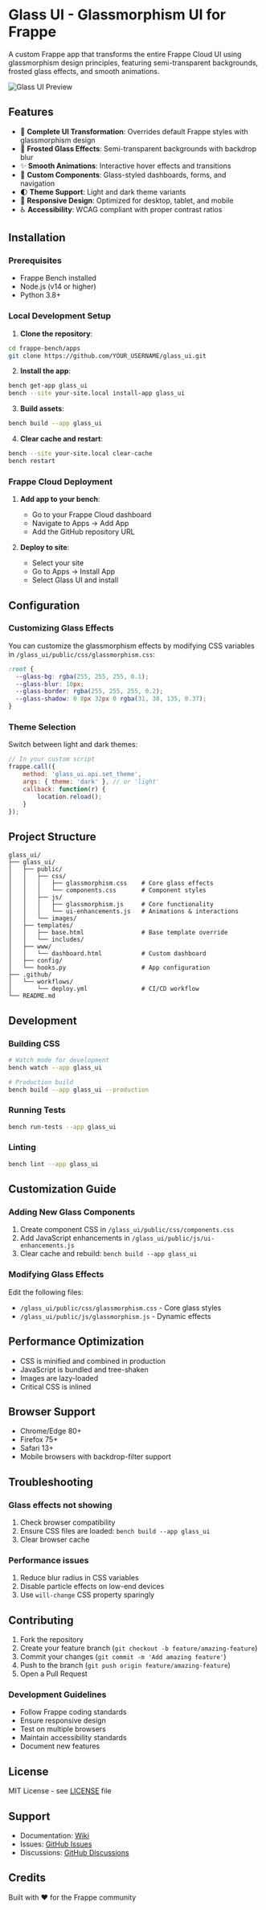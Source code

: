 # Glass UI - Glassmorphism UI for Frappe

A custom Frappe app that transforms the entire Frappe Cloud UI using glassmorphism design principles, featuring semi-transparent backgrounds, frosted glass effects, and smooth animations.

![Glass UI Preview](preview.png)

## Features

- 🎨 **Complete UI Transformation**: Overrides default Frappe styles with glassmorphism design
- 🌊 **Frosted Glass Effects**: Semi-transparent backgrounds with backdrop blur
- ✨ **Smooth Animations**: Interactive hover effects and transitions
- 🎯 **Custom Components**: Glass-styled dashboards, forms, and navigation
- 🌓 **Theme Support**: Light and dark theme variants
- 📱 **Responsive Design**: Optimized for desktop, tablet, and mobile
- ♿ **Accessibility**: WCAG compliant with proper contrast ratios

## Installation

### Prerequisites

- Frappe Bench installed
- Node.js (v14 or higher)
- Python 3.8+

### Local Development Setup

1. **Clone the repository**:
```bash
cd frappe-bench/apps
git clone https://github.com/YOUR_USERNAME/glass_ui.git
```

2. **Install the app**:
```bash
bench get-app glass_ui
bench --site your-site.local install-app glass_ui
```

3. **Build assets**:
```bash
bench build --app glass_ui
```

4. **Clear cache and restart**:
```bash
bench --site your-site.local clear-cache
bench restart
```

### Frappe Cloud Deployment

1. **Add app to your bench**:
   - Go to your Frappe Cloud dashboard
   - Navigate to Apps → Add App
   - Add the GitHub repository URL

2. **Deploy to site**:
   - Select your site
   - Go to Apps → Install App
   - Select Glass UI and install

## Configuration

### Customizing Glass Effects

You can customize the glassmorphism effects by modifying CSS variables in `/glass_ui/public/css/glassmorphism.css`:

```css
:root {
  --glass-bg: rgba(255, 255, 255, 0.1);
  --glass-blur: 10px;
  --glass-border: rgba(255, 255, 255, 0.2);
  --glass-shadow: 0 8px 32px 0 rgba(31, 38, 135, 0.37);
}
```

### Theme Selection

Switch between light and dark themes:

```javascript
// In your custom script
frappe.call({
    method: 'glass_ui.api.set_theme',
    args: { theme: 'dark' }, // or 'light'
    callback: function(r) {
        location.reload();
    }
});
```

## Project Structure

```
glass_ui/
├── glass_ui/
│   ├── public/
│   │   ├── css/
│   │   │   ├── glassmorphism.css    # Core glass effects
│   │   │   └── components.css       # Component styles
│   │   ├── js/
│   │   │   ├── glassmorphism.js     # Core functionality
│   │   │   └── ui-enhancements.js   # Animations & interactions
│   │   └── images/
│   ├── templates/
│   │   ├── base.html                # Base template override
│   │   └── includes/
│   ├── www/
│   │   └── dashboard.html           # Custom dashboard
│   ├── config/
│   └── hooks.py                     # App configuration
├── .github/
│   └── workflows/
│       └── deploy.yml               # CI/CD workflow
└── README.md
```

## Development

### Building CSS

```bash
# Watch mode for development
bench watch --app glass_ui

# Production build
bench build --app glass_ui --production
```

### Running Tests

```bash
bench run-tests --app glass_ui
```

### Linting

```bash
bench lint --app glass_ui
```

## Customization Guide

### Adding New Glass Components

1. Create component CSS in `/glass_ui/public/css/components.css`
2. Add JavaScript enhancements in `/glass_ui/public/js/ui-enhancements.js`
3. Clear cache and rebuild: `bench build --app glass_ui`

### Modifying Glass Effects

Edit the following files:
- `/glass_ui/public/css/glassmorphism.css` - Core glass styles
- `/glass_ui/public/js/glassmorphism.js` - Dynamic effects

## Performance Optimization

- CSS is minified and combined in production
- JavaScript is bundled and tree-shaken
- Images are lazy-loaded
- Critical CSS is inlined

## Browser Support

- Chrome/Edge 80+
- Firefox 75+
- Safari 13+
- Mobile browsers with backdrop-filter support

## Troubleshooting

### Glass effects not showing

1. Check browser compatibility
2. Ensure CSS files are loaded: `bench build --app glass_ui`
3. Clear browser cache

### Performance issues

1. Reduce blur radius in CSS variables
2. Disable particle effects on low-end devices
3. Use `will-change` CSS property sparingly

## Contributing

1. Fork the repository
2. Create your feature branch (`git checkout -b feature/amazing-feature`)
3. Commit your changes (`git commit -m 'Add amazing feature'`)
4. Push to the branch (`git push origin feature/amazing-feature`)
5. Open a Pull Request

### Development Guidelines

- Follow Frappe coding standards
- Ensure responsive design
- Test on multiple browsers
- Maintain accessibility standards
- Document new features

## License

MIT License - see [LICENSE](LICENSE) file

## Support

- Documentation: [Wiki](https://github.com/yourusername/glass_ui/wiki)
- Issues: [GitHub Issues](https://github.com/yourusername/glass_ui/issues)
- Discussions: [GitHub Discussions](https://github.com/yourusername/glass_ui/discussions)

## Credits

Built with ❤️ for the Frappe community